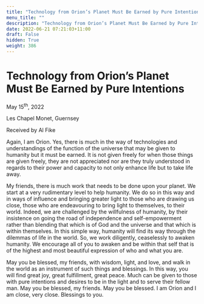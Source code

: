 ```yaml
---
title: "Technology from Orion’s Planet Must Be Earned by Pure Intentions"
menu_title: ""
description: "Technology from Orion’s Planet Must Be Earned by Pure Intentions"
date: 2022-06-21 07:21:03+11:00
draft: False
hidden: True
weight: 386
---
```

# Technology from Orion’s Planet Must Be Earned by Pure Intentions

May 15<sup>th</sup>, 2022

Les Chapel Monet, Guernsey

Received by Al Fike   



Again, I am Orion. Yes, there is much in the way of technologies and understandings of the function of the universe that may be given to humanity but it must be earned. It is not given freely for when those things are given freely, they are not appreciated nor are they truly understood in regards to their power and capacity to not only enhance life but to take life away. 

My friends, there is much work that needs to be done upon your planet. We start at a very rudimentary level to help humanity. We do so in this way and in ways of influence and bringing greater light to those who are drawing us close, those who are endeavouring to bring light to themselves, to their world. Indeed, we are challenged by the willfulness of humanity, by their insistence on going the road of independence and self-empowerment rather than blending that which is of God and the universe and that which is within themselves. In this simple way, humanity will find its way through the dilemmas of life in the world. So, we work diligently, ceaselessly to awaken humanity. We encourage all of you to awaken and be within that self that is of the highest and most beautiful expression of who and what you are.

May you be blessed, my friends, with wisdom, light, and love, and walk in the world as an instrument of such things and blessings. In this way, you will find great joy, great fulfillment, great peace. Much can be given to those with pure intentions and desires to be in the light and to serve their fellow man. May you be blessed, my friends. May you be blessed. I am Orion and I am close, very close. Blessings to you.